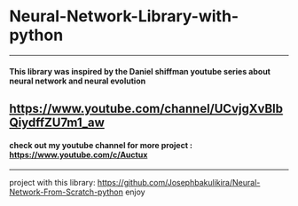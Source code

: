 # Neural-Network-Library-with-python
---
#### This library was inspired by the Daniel shiffman youtube series about neural network and neural evolution
https://www.youtube.com/channel/UCvjgXvBlbQiydffZU7m1_aw
---
#### check out my youtube channel for more project : https://www.youtube.com/c/Auctux
---

project with this library: https://github.com/Josephbakulikira/Neural-Network-From-Scratch-python
enjoy
